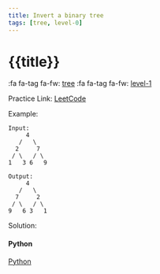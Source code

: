 ```yaml
---
title: Invert a binary tree
tags: [tree, level-0]
---
```


# {{title}}

:fa fa-tag fa-fw: [tree]({{tagspath}}/tree)
:fa fa-tag fa-fw: [level-1]({{tagspath}}/level-0)

Practice Link: [LeetCode](https://leetcode.com/problems/invert-binary-tree/)

Example:

```text
Input:
     4
   /   \
  2     7
 / \   / \
1   3 6   9

Output:
     4
   /   \
  7     2
 / \   / \
9   6 3   1
```

Solution:

<!-- tabs:start -->
#### **Python**

[Python](../pycode/tree/invert-binary-tree.py ':include :type=code')
<!-- tabs:end -->
